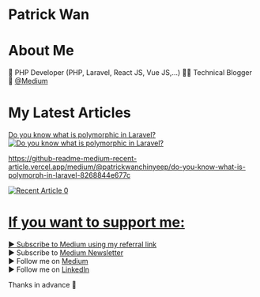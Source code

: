 # Patrick Wan

# About Me
👦 PHP Developer (PHP, Laravel, React JS, Vue JS,...) 👨‍💻 Technical Blogger 📰 [@Medium](https://medium.com/@patrickwanchinyeep)


# My Latest Articles
[Do you know what is polymorphic in Laravel?](https://patrickwanchinyeep.medium.com/do-you-know-what-is-polymorph-in-laravel-8268844e677c)
<a target="_blank" href="https://github-readme-medium-recent-article.vercel.app/medium/@patrickwanchinyeep/0"><img src="https://github-readme-medium-recent-article.vercel.app/medium/@patrickwanchinyeep/0" alt="Do you know what is polymorphic in Laravel?"> 
  
https://github-readme-medium-recent-article.vercel.app/medium/@patrickwanchinyeep/do-you-know-what-is-polymorph-in-laravel-8268844e677c

  <a target="_blank" href="https://github-readme-medium-recent-article.vercel.app/medium/@imantumorang/0"><img src="https://github-readme-medium-recent-article.vercel.app/medium/@imantumorang/0" alt="Recent Article 0"> 

    
# If you want to support me: <br/>
▶ Subscribe to [Medium using my referral link](https://patrickwanchinyeep.medium.com/membership)  
▶ Subscribe to [Medium Newsletter](https://patrickwanchinyeep.medium.com/subscribe)  
▶ Follow me on [Medium](https://medium.com/@patrickwanchinyeep)  
▶ Follow me on [LinkedIn](https://www.linkedin.com/in/patrick-wan-149622136/)  


Thanks in advance 🙂
